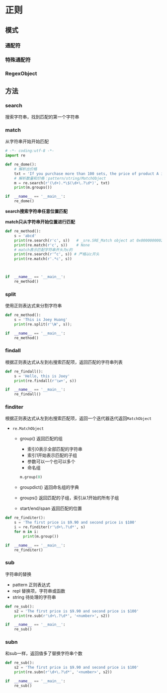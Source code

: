 # 正则

## 模式

### 通配符



### 特殊通配符



### RegexObject



## 方法

### search

搜索字符串，找到匹配的第一个字符串

### match

从字符串开始开始匹配

```python
# -*- coding:utf-8 -*-
import re

def re_dome():
    # 解析出价格
    txt = 'If you purchase more than 100 sets, the price of product A is $9.90'
    # 解析数量和价格：pattern/string/MatchObject
    m = re.search(r'(\d+).*\$(\d+\.?\d*)', txt)
    print(m.groups())

if  __name__ == '__main__':
    re_dome()
```

**search搜索字符串任意位置匹配**

**match只从字符串开始位置进行匹配**

```python
def re_method():
    s = 'abcd'
    print(re.search(r'c', s))   # _sre.SRE_Match object at 0x0000000002681440>
    print(re.match(r'c', s))    # None
    # match表示匹配字符串开头为c的
    print(re.search(r'^c', s)) # 严格以c开头
    print(re.match(r'.*c', s))
    


if  __name__ == '__main__':
    re_method()
```

### split

使用正则表达式来分割字符串

```python
def re_method():
    s = 'This is Joey Huang'
    print(re.split(r'\W', s));

if  __name__ == '__main__':
    re_method()
```

### findall

根据正则表达式从左到右搜索匹配项，返回匹配的字符串列表

```python
def re_findall():
    s = 'Hello, this is Joey'
    print(re.findall(r'\w+', s))

if  __name__ == '__main__':
    re_findall()
```

### finditer

根据正则表达式从左到右搜索匹配项，返回一个迭代器迭代返回`MatchObject`

* `re.MatchObject`

  * group() 返回匹配的组

    * 索引0表示全部匹配的字符串
    * 索引1开始表示匹配的子组
    * 参数可以一个也可以多个
    * 命名组

    ```python
    m.group(0)
    ```

  * groupdict() 返回命名组的字典

  * groups() 返回匹配的子组，索引从1开始的所有子组

  * start/end/span 返回匹配的位置

```python
def re_finditer():
    s = 'The first price is $9.90 and second price is $100'
    i = re.finditer(r'\d+\.?\d*', s)
    for m in i:
        print(m.group())

if  __name__ == '__main__':
    re_finditer()
```

### sub

字符串的替换

* pattern 正则表达式
* repl 替换项，字符串或函数
* string 待处理的字符串

```python
def re_sub():
    s2 = 'The first price is $9.90 and second price is $100'
    print(re.sub(r'\d+\.?\d*', '<number>', s2))

if  __name__ == '__main__':
    re_sub()
```

### subn

和sub一样，返回值多了替换字符串个数

```python
def re_sub():
    s2 = 'The first price is $9.90 and second price is $100'
    print(re.subn(r'\d+\.?\d*', '<number>', s2))

if  __name__ == '__main__':
    re_sub()
```

